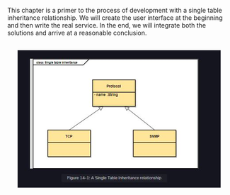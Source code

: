 This chapter is a primer to the process of development with a single table inheritance relationship. We will create the user interface at the beginning and then write the real service. In the end, we will integrate both the solutions and arrive at a reasonable conclusion.

<br>
<div align="center">
  <img src="../img/singletableInher.JPG">
<br>
